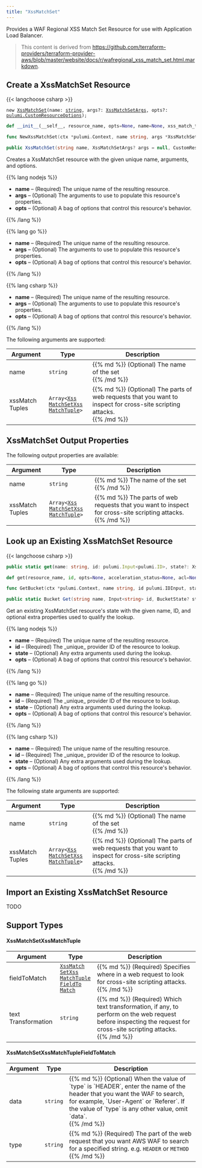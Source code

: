 ```yaml
---
title: "XssMatchSet"
---
```


<!-- WARNING: this file was generated by the Pulumi Terraform Bridge (tfgen) Tool. -->
<!-- Do not edit by hand unless you're certain you know what you are doing! -->

<style>
  table td p { margin-top: 0; margin-bottom: 0; }
</style>

Provides a WAF Regional XSS Match Set Resource for use with Application Load Balancer.

> This content is derived from https://github.com/terraform-providers/terraform-provider-aws/blob/master/website/docs/r/wafregional_xss_match_set.html.markdown.


## Create a XssMatchSet Resource

{{< langchoose csharp >}}

<div class="highlight"><pre class="chroma"><code class="language-typescript" data-lang="typescript"><span class="k">new</span> <span class="nx"><a href=/docs/reference/pkg/nodejs/pulumi/aws/s3/#XssMatchSet>XssMatchSet</a></span><span class="p">(</span><span class="nx">name</span>: <span class="kt"><a href=https://developer.mozilla.org/en-US/docs/Web/JavaScript/Reference/Global_Objects/String>string</a></span><span class="p">,</span> <span class="nx">args?</span>: <span class="kt"><a href=/docs/reference/pkg/nodejs/pulumi/aws/s3/#XssMatchSetArgs>XssMatchSetArgs</a></span><span class="p">,</span> <span class="nx">opts?</span>: <span class="kt"><a href=/docs/reference/pkg/nodejs/pulumi/pulumi/#CustomResourceOptions>pulumi.CustomResourceOptions</a></span><span class="p">);</span></code></pre></div>

```python
def __init__(__self__, resource_name, opts=None, name=None, xss_match_tuples=None, __props__=None)
```

```go
func NewXssMatchSet(ctx *pulumi.Context, name string, args *XssMatchSetArgs, opts ...pulumi.ResourceOption) (*XssMatchSet, error)

```

```csharp
public XssMatchSet(string name, XssMatchSetArgs? args = null, CustomResourceOptions? options = null)

```

Creates a XssMatchSet resource with the given unique name, arguments, and options.

{{% lang nodejs %}}
<ul class="pl-10">
    <li><strong>name</strong> &ndash; (Required) The unique name of the resulting resource.</li>
    <li><strong>args</strong> &ndash; (Optional) The arguments to use to populate this resource's properties.</li>
    <li><strong>opts</strong> &ndash; (Optional) A bag of options that control this resource's behavior.</li>
</ul>
{{% /lang %}}

{{% lang go %}}
<ul class="pl-10">
    <li><strong>name</strong> &ndash; (Required) The unique name of the resulting resource.</li>
    <li><strong>args</strong> &ndash; (Optional) The arguments to use to populate this resource's properties.</li>
    <li><strong>opts</strong> &ndash; (Optional) A bag of options that control this resource's behavior.</li>
</ul>
{{% /lang %}}

{{% lang csharp %}}
<ul class="pl-10">
    <li><strong>name</strong> &ndash; (Required) The unique name of the resulting resource.</li>
    <li><strong>args</strong> &ndash; (Optional) The arguments to use to populate this resource's properties.</li>
    <li><strong>opts</strong> &ndash; (Optional) A bag of options that control this resource's behavior.</li>
</ul>
{{% /lang %}}

The following arguments are supported:

<table class="ml-6">
    <thead>
        <tr>
            <th>Argument</th>
            <th>Type</th>
            <th>Description</th>
        </tr>
    </thead>
    <tbody>
        <tr>
            <td class="align-top">name</td>
            <td class="align-top"><code>string</code></td>
            <td class="align-top">{{% md %}}
(Optional) The name of the set

{{% /md %}}</td>
        </tr>
        <tr>
            <td class="align-top">xss<wbr>Match<wbr>Tuples</td>
            <td class="align-top"><code>Array&lt;<wbr><a href="#xssmatchsetxssmatchtuple">Xss<wbr>Match<wbr>Set<wbr>Xss<wbr>Match<wbr>Tuple</a><wbr>&gt;</code></td>
            <td class="align-top">{{% md %}}
(Optional) The parts of web requests that you want to inspect for cross-site scripting attacks.

{{% /md %}}</td>
        </tr>
    </tbody>
</table>

## XssMatchSet Output Properties

The following output properties are available:

<table class="ml-6">
    <thead>
        <tr>
            <th>Argument</th>
            <th>Type</th>
            <th>Description</th>
        </tr>
    </thead>
    <tbody>
        <tr>
            <td class="align-top">name</td>
            <td class="align-top"><code>string</code></td>
            <td class="align-top">{{% md %}}
The name of the set

{{% /md %}}</td>
        </tr>
        <tr>
            <td class="align-top">xss<wbr>Match<wbr>Tuples</td>
            <td class="align-top"><code>Array&lt;<wbr><a href="#xssmatchsetxssmatchtuple">Xss<wbr>Match<wbr>Set<wbr>Xss<wbr>Match<wbr>Tuple</a><wbr>&gt;</code></td>
            <td class="align-top">{{% md %}}
The parts of web requests that you want to inspect for cross-site scripting attacks.

{{% /md %}}</td>
        </tr>
    </tbody>
</table>

## Look up an Existing XssMatchSet Resource

{{< langchoose csharp >}}

```typescript
public static get(name: string, id: pulumi.Input<pulumi.ID>, state?: XssMatchSetState, opts?: pulumi.CustomResourceOptions): XssMatchSet;
```

```python
def get(resource_name, id, opts=None, acceleration_status=None, acl=None, arn=None, bucket=None, bucket_domain_name=None, bucket_prefix=None, bucket_regional_domain_name=None, cors_rules=None, force_destroy=None, hosted_zone_id=None, lifecycle_rules=None, loggings=None, object_lock_configuration=None, policy=None, region=None, replication_configuration=None, request_payer=None, server_side_encryption_configuration=None, tags=None, versioning=None, website=None, website_domain=None, website_endpoint=None)
```

```go
func GetBucket(ctx *pulumi.Context, name string, id pulumi.IDInput, state *BucketState, opts ...pulumi.ResourceOption) (*Bucket, error)
```

```csharp
public static Bucket Get(string name, Input<string> id, BucketState? state = null, CustomResourceOptions? options = null);
```

Get an existing XssMatchSet resource's state with the given name, ID, and optional extra
properties used to qualify the lookup.

{{% lang nodejs %}}
<ul class="pl-10">
    <li><strong>name</strong> &ndash; (Required) The unique name of the resulting resource.</li>
    <li><strong>id</strong> &ndash; (Required) The _unique_ provider ID of the resource to lookup.</li>
    <li><strong>state</strong> &ndash; (Optional) Any extra arguments used during the lookup.</li>
    <li><strong>opts</strong> &ndash; (Optional) A bag of options that control this resource's behavior.</li>
</ul>
{{% /lang %}}

{{% lang go %}}
<ul class="pl-10">
    <li><strong>name</strong> &ndash; (Required) The unique name of the resulting resource.</li>
    <li><strong>id</strong> &ndash; (Required) The _unique_ provider ID of the resource to lookup.</li>
    <li><strong>state</strong> &ndash; (Optional) Any extra arguments used during the lookup.</li>
    <li><strong>opts</strong> &ndash; (Optional) A bag of options that control this resource's behavior.</li>
</ul>
{{% /lang %}}

{{% lang csharp %}}
<ul class="pl-10">
    <li><strong>name</strong> &ndash; (Required) The unique name of the resulting resource.</li>
    <li><strong>id</strong> &ndash; (Required) The _unique_ provider ID of the resource to lookup.</li>
    <li><strong>state</strong> &ndash; (Optional) Any extra arguments used during the lookup.</li>
    <li><strong>opts</strong> &ndash; (Optional) A bag of options that control this resource's behavior.</li>
</ul>
{{% /lang %}}

The following state arguments are supported:

<table class="ml-6">
    <thead>
        <tr>
            <th>Argument</th>
            <th>Type</th>
            <th>Description</th>
        </tr>
    </thead>
    <tbody>
        <tr>
            <td class="align-top">name</td>
            <td class="align-top"><code>string</code></td>
            <td class="align-top">{{% md %}}
(Optional) The name of the set

{{% /md %}}</td>
        </tr>
        <tr>
            <td class="align-top">xss<wbr>Match<wbr>Tuples</td>
            <td class="align-top"><code>Array&lt;<wbr><a href="#xssmatchsetxssmatchtuple">Xss<wbr>Match<wbr>Set<wbr>Xss<wbr>Match<wbr>Tuple</a><wbr>&gt;</code></td>
            <td class="align-top">{{% md %}}
(Optional) The parts of web requests that you want to inspect for cross-site scripting attacks.

{{% /md %}}</td>
        </tr>
    </tbody>
</table>

## Import an Existing XssMatchSet Resource

TODO

## Support Types

#### XssMatchSetXssMatchTuple

<table class="ml-6">
    <thead>
        <tr>
            <th>Argument</th>
            <th>Type</th>
            <th>Description</th>
        </tr>
    </thead>
    <tbody>
        <tr>
            <td class="align-top">field<wbr>To<wbr>Match</td>
            <td class="align-top"><code><a href="#xssmatchsetxssmatchtuplefieldtomatch">Xss<wbr>Match<wbr>Set<wbr>Xss<wbr>Match<wbr>Tuple<wbr>Field<wbr>To<wbr>Match</a></code></td>
            <td class="align-top">{{% md %}}
(Required) Specifies where in a web request to look for cross-site scripting attacks.

{{% /md %}}</td>
        </tr>
        <tr>
            <td class="align-top">text<wbr>Transformation</td>
            <td class="align-top"><code>string</code></td>
            <td class="align-top">{{% md %}}
(Required) Which text transformation, if any, to perform on the web request before inspecting the request for cross-site scripting attacks.

{{% /md %}}</td>
        </tr>
    </tbody>
</table>

#### XssMatchSetXssMatchTupleFieldToMatch

<table class="ml-6">
    <thead>
        <tr>
            <th>Argument</th>
            <th>Type</th>
            <th>Description</th>
        </tr>
    </thead>
    <tbody>
        <tr>
            <td class="align-top">data</td>
            <td class="align-top"><code>string</code></td>
            <td class="align-top">{{% md %}}
(Optional) When the value of `type` is `HEADER`, enter the name of the header that you want the WAF to search, for example, `User-Agent` or `Referer`. If the value of `type` is any other value, omit `data`.

{{% /md %}}</td>
        </tr>
        <tr>
            <td class="align-top">type</td>
            <td class="align-top"><code>string</code></td>
            <td class="align-top">{{% md %}}
(Required) The part of the web request that you want AWS WAF to search for a specified string. e.g. `HEADER` or `METHOD`

{{% /md %}}</td>
        </tr>
    </tbody>
</table>

